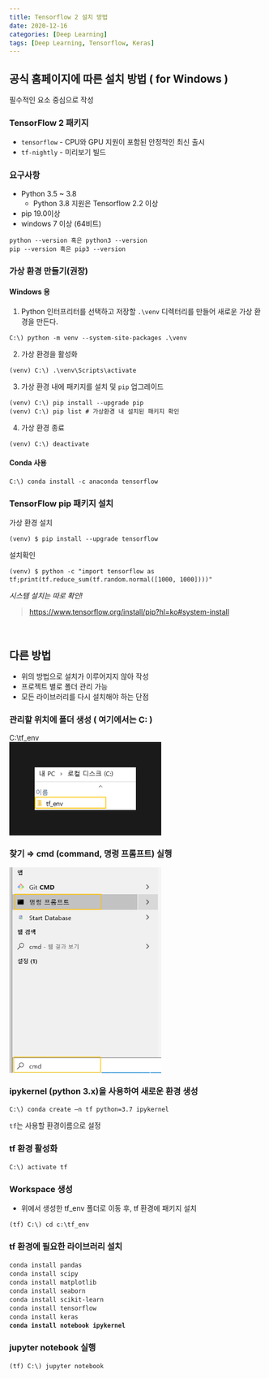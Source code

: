 ```yaml
---
title: Tensorflow 2 설치 방법
date: 2020-12-16
categories: [Deep Learning]
tags: [Deep Learning, Tensorflow, Keras]
---
```


## 공식 홈페이지에 따른 설치 방법 ( for Windows )
필수적인 요소 중심으로 작성

### TensorFlow 2  패키지
- `tensorflow`  - CPU와  GPU 지원이 포함된 안정적인 최신 출시
- `tf-nightly`  - 미리보기 빌드

### 요구사항
- Python 3.5 ~ 3.8
	- Python 3.8 지원은 Tensorflow 2.2 이상
- pip 19.0이상
- windows 7 이상 (64비트)
```
python --version 혹은 python3 --version
pip --version 혹은 pip3 --version
```

### 가상 환경 만들기(권장)

#### Windows 용

1. Python 인터프리터를 선택하고 저장할  `.\venv`  디렉터리를 만들어 새로운 가상 환경을 만든다.
```
C:\) python -m venv --system-site-packages .\venv
```

2. 가상 환경을 활성화
```
(venv) C:\) .\venv\Scripts\activate
```

3. 가상 환경 내에 패키지를 설치 및 `pip` 업그레이드
```
(venv) C:\) pip install --upgrade pip
(venv) C:\) pip list # 가상환경 내 설치된 패키지 확인
```

4. 가상 환경 종료
```
(venv) C:\) deactivate
```

#### Conda 사용
```
C:\) conda install -c anaconda tensorflow
```

### TensorFlow pip 패키지 설치
가상 환경 설치
```
(venv) $ pip install --upgrade tensorflow
```
설치확인
```
(venv) $ python -c "import tensorflow as tf;print(tf.reduce_sum(tf.random.normal([1000, 1000])))"
```

*시스템 설치는 따로 확인!*

> https://www.tensorflow.org/install/pip?hl=ko#system-install

<br/>

## 다른 방법
- 위의 방법으로 설치가 이루어지지 않아 작성
- 프로젝트 별로 폴더 관리 가능
- 모든 라이브러리를 다시 설치해야 하는 단점

### 관리할 위치에 폴더 생성 ( 여기에서는 C: )  
C:\tf_env  
<img src = "https://github.com/alias-son/alias-son.github.io/blob/main/assets/images/posts/Install_tensorflow/1.png?raw=true"  width="200px" border="50" align="center"><br/>

### 찾기 ⇒ cmd (command, 명령 프롬프트) 실행  
<img src = "https://github.com/alias-son/alias-son.github.io/blob/main/assets/images/posts/Install_tensorflow/2.png?raw=true" width="300px" align="center"><br/>

### ipykernel (python 3.x)을 사용하여 새로운 환경 생성
```
C:\) conda create –n tf python=3.7 ipykernel
```
`tf`는 사용할 환경이름으로 설정

### tf 환경 활성화
```
C:\) activate tf
```

### Workspace 생성
- 위에서 생성한 tf_env 폴더로 이동 후, tf 환경에 패키지 설치  
```
(tf) C:\) cd c:\tf_env
```

### tf 환경에 필요한 라이브러리 설치  
`conda install pandas`  
`conda install scipy`  
`conda install matplotlib`  
`conda install seaborn`  
`conda install scikit-learn`  
`conda install tensorflow`  
`conda install keras`  
**`conda install notebook ipykernel`**

### jupyter notebook 실행
```
(tf) C:\) jupyter notebook
```
